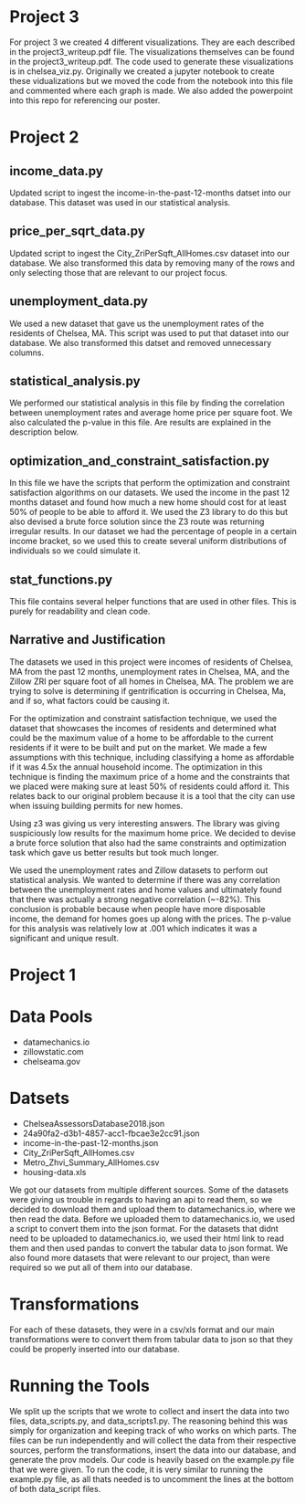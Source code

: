 # Project 3
For project 3 we created 4 different visualizations. They are each described in the project3_writeup.pdf file. The visualizations themselves can be found in the project3_writeup.pdf. The code used to generate these visualizations is in chelsea_viz.py. Originally we created a jupyter notebook to create these vidualizations but we moved the code from the notebook into this file and commented where each graph is made. We also added the powerpoint into this repo for referencing our poster.  

# Project 2

## income_data.py
Updated script to ingest the income-in-the-past-12-months datset into our database. This dataset was used in our statistical analysis.

## price_per_sqrt_data.py
Updated script to ingest the City_ZriPerSqft_AllHomes.csv dataset into our database. We also transformed this data by removing many of the rows and only selecting those that are relevant to our project focus.

## unemployment_data.py
We used a new dataset that gave us the unemployment rates of the residents of Chelsea, MA. This script was used to put that dataset into our database. We also transformed this datset and removed unnecessary columns. 

## statistical_analysis.py
We performed our statistical analysis in this file by finding the correlation between unemployment rates and average home price per square foot. We also calculated the p-value in this file. Are results are explained in the description below. 

## optimization_and_constraint_satisfaction.py
In this file we have the scripts that perform the optimization and constraint satisfaction algorithms on our datasets. We used the income in the past 12 months dataset and found how much a new home should cost for at least 50% of people to be able to afford it. We used the Z3 library to do this but also devised a brute force solution since the Z3 route was returning irregular results. In our dataset we had the percentage of people in a certain income bracket, so we used this to create several uniform distributions of individuals so we could simulate it. 

## stat_functions.py
This file contains several helper functions that are used in other files. This is purely for readability and clean code.

## Narrative and Justification
The datasets we used in this project were incomes of residents of Chelsea, MA from the past 12 months, unemployment rates in Chelsea, MA, and the Zillow ZRI per square foot of all homes in Chelsea, MA. The problem we are trying to solve is determining if gentrification is occurring in Chelsea, Ma, and if so, what factors could be causing it. 

For the optimization and constraint satisfaction technique, we used the dataset that showcases the incomes of residents and determined what could be the maximum value of a home to be affordable to the current residents if it were to be built and put on the market. We made a few assumptions with this technique, including classifying a home as affordable if it was 4.5x the annual household income. The optimization in this technique is finding the maximum price of a home and the constraints that we placed were making sure at least 50% of residents could afford it. This relates back to our original problem because it is a tool that the city can use when issuing building permits for new homes.  

Using z3 was giving us very interesting answers. The library was giving suspiciously low results for the maximum home price. We decided to devise a brute force solution that also had the same constraints and optimization task which gave us better results but took much longer. 

We used the unemployment rates and Zillow datasets to perform out statistical analysis. We wanted to determine if there was any correlation between the unemployment rates and home values and ultimately found that there was actually a strong negative correlation (~-82%). This conclusion is probable because when people have more disposable income, the demand for homes goes up along with the prices. The p-value for this analysis was relatively low at .001 which indicates it was a significant and unique result. 
 

# Project 1

# Data Pools
* datamechanics.io
* zillowstatic.com
* chelseama.gov

# Datsets
* ChelseaAssessorsDatabase2018.json
* 24a90fa2-d3b1-4857-acc1-fbcae3e2cc91.json
* income-in-the-past-12-months.json
* City_ZriPerSqft_AllHomes.csv
* Metro_Zhvi_Summary_AllHomes.csv
* housing-data.xls

We got our datasets from multiple different sources. Some of the datasets were giving us trouble in regards to having an api to read them, so we decided to download them and upload them to datamechanics.io, where we then read the data. Before we uploaded them to datamechanics.io, we used a script to convert them into the json format. For the datasets that didnt need to be uploaded to datamechanics.io, we used their html link to read them and then used pandas to convert the tabular data to json format. We also found more datasets that were relevant to our project, than were required so we put all of them into our database.  

# Transformations
For each of these datasets, they were in a csv/xls format and our main transformations were to convert them from tabular data to json so that they could be properly inserted into our database.

# Running the Tools
We split up the scripts that we wrote to collect and insert the data into two files, data_scripts.py, and data_scripts1.py. The reasoning behind this was simply for organization and keeping track of who works on which parts. The files can be run independently and will collect the data from their respective sources, perform the transformations, insert the data into our database, and generate the prov models. Our code is heavily based on the example.py file that we were given. To run the code, it is very similar to running the example.py file, as all thats needed is to uncomment the lines at the bottom of both data_script files.   
